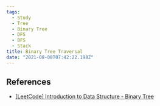 ```yaml
---
tags:
  - Study
  - Tree
  - Binary Tree
  - DFS
  - BFS
  - Stack
title: Binary Tree Traversal
date: "2021-08-08T07:42:22.198Z"
---
```


## References

- [[LeetCode] Introduction to Data Structure - Binary Tree](https://leetcode.com/explore/learn/card/data-structure-tree/)
